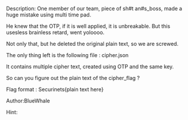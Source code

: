 Description:
One member of our team, piece of sh#t an#s_boss, made a huge mistake using multi time pad.

He knew that the OTP, if it is well applied, it is unbreakable.
But this usesless brainless retard, went yoloooo.

Not only that, but he deleted the original plain text, 
so we are screwed.

The only thing left is the following file : cipher.json

It contains multiple cipher text, created using OTP and the same key.

So can you figure out the plain text of the cipher_flag ?

Flag format : Securinets{plain text here}

Author:BlueWhale

Hint:
